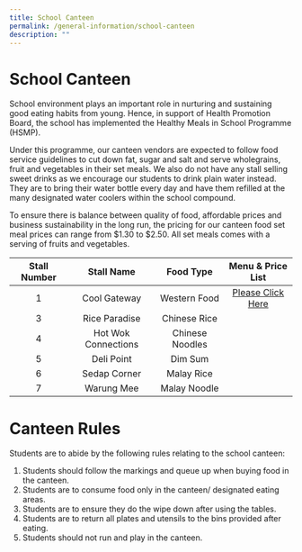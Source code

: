 ```yaml
---
title: School Canteen
permalink: /general-information/school-canteen
description: ""
---
```

# School Canteen

School environment plays an important role in nurturing and sustaining good eating habits from young. Hence, in support of Health Promotion Board, the school has implemented the Healthy Meals in School Programme (HSMP).
 
Under this programme, our canteen vendors are expected to follow food service guidelines to cut down fat, sugar and salt and serve wholegrains, fruit and vegetables in their set meals. We also do not have any stall selling sweet drinks as we encourage our students to drink plain water instead. They are to bring their water bottle every day and have them refilled at the many designated water coolers within the school compound. 

To ensure there is balance between quality of food, affordable prices and business sustainability in the long run, the pricing for our canteen food set meal prices can range from $1.30 to $2.50. All set meals comes with a serving of fruits and vegetables.

| Stall  Number |      Stall Name     |    Food Type    |   Menu  & Price List   |
|:-------------:|:-------------------:|:---------------:|:----------------------:|
|       1       |     Cool Gateway    |   Western Food  |      [Please Click Here](/files/To%20upload%20to%20sch%20website%20Final%20Menu%20Pricelist_17%20Aug-2.pdf) |
|       3       |    Rice Paradise    |   Chinese Rice  |                        |
|       4       | Hot Wok Connections | Chinese Noodles |                        |
|       5       |      Deli Point     |     Dim Sum     |                        |
|       6       |     Sedap Corner    |    Malay Rice   |                        |
|       7       |      Warung Mee     |  Malay Noodle   |                        |


# Canteen Rules

Students are to abide by the following rules relating to the school canteen:

1.	Students should follow the markings and queue up when buying food in the canteen.
2.	Students are to consume food only in the canteen/ designated eating areas.
3.	Students are to ensure they do the wipe down after using the tables.
 4.	Students are to return all plates and utensils to the bins provided after eating.
 5.	Students should not run and play in the canteen.
